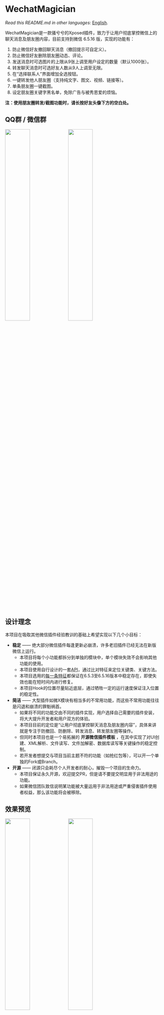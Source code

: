 # WechatMagician

_Read this README.md in other languages:_  [English](https://github.com/Gh0u1L5/WechatMagician/blob/master/README.en.md).

WechatMagician是一款骚兮兮的Xposed插件，致力于让用户彻底掌控微信上的聊天消息及朋友圈内容，目前支持到微信 6.5.16 版，实现的功能有：
1. 防止微信好友撤回聊天消息（撤回提示可自定义）。
2. 防止微信好友删除朋友圈动态、评论。
3. 发送消息时可选图片的上限从9张上调至用户设定的数量（默认1000张）。
4. 转发聊天消息时可选好友人数从9人上调至无限。
5. 在“选择联系人”界面增加全选按钮。
6. 一键转发他人朋友圈（支持纯文字、图文、视频、链接等）。
7. 单条朋友圈一键截图。
8. 设定朋友圈关键字黑名单，免除广告与被秀恩爱的烦恼。

__注：使用朋友圈转发/截图功能时，请长按好友头像下方的空白处。__

## QQ群 / 微信群

<img src="https://github.com/Gh0u1L5/WechatMagician/raw/master/image/qrcode_qq_group.jpg" width="40%" /> <img src="https://github.com/Gh0u1L5/WechatMagician/raw/master/image/qrcode_wechat_group.jpg" width="40%" />

## 设计理念

本项目在吸取其他微信插件经验教训的基础上希望实现以下几个小目标：
* __稳定__ —— 绝大部分微信插件每逢更新必崩溃，许多老旧插件已经无法在新版微信上运行。
  - 本项目将每个小功能都拆分到单独的模块中，单个模块失效不会影响其他功能的使用。
  - 本项目使用自行设计的一套[API](https://github.com/Gh0u1L5/WechatMagician/blob/master/src/main/kotlin/com/gh0u1l5/wechatmagician/util/PackageUtil.kt)，通过比对特征来定位关键类、关键方法。
  - 本项目选用的[每一条特征](https://github.com/Gh0u1L5/WechatMagician/blob/master/src/main/kotlin/com/gh0u1l5/wechatmagician/backend/WechatPackage.kt)都保证在6.5.3至6.5.16版本中稳定存在，即使失效也能在短时间内进行修复。
  - 本项目Hook的位置尽量贴近底层，通过牺牲一定的运行速度保证注入位置的稳定性。
* __简洁__ —— 大型插件如微X模块有相当多的不常用功能，而这些不常用功能往往是闪退和崩溃的罪魁祸首。
  - 如果将不同的功能交由不同的插件实现，用户选择自己需要的插件安装，将大大提升开发者和用户双方的体验。
  - 本项目目前的定位是“让用户彻底掌控聊天消息及朋友圈内容”，具体来讲就是专注于防撤回、防删除、转发消息、转发朋友圈等操作。
  - 但同时本项目也是一个易拓展的 __开源微信插件模板__ ，在其中实现了对UI创建、XML解析、文件读写、文件加解密、数据库读写等关键操作的稳定控制。
  - 若开发者想提交与项目当前主题不符的功能（如抢红包等），可以开一个单独的Fork或Branch。
* __开源__ —— 闭源只会耗尽个人开发者的耐心，摧毁一个项目的生命力。
  - 本项目保证永久开源，欢迎提交PR，但是请不要提交明显用于非法用途的功能。
  - 如果微信团队致信说明某功能被大量运用于非法用途或严重侵害插件使用者权益，那么该功能将会被移除。

## 效果预览
<img src="https://github.com/Gh0u1L5/WechatMagician/raw/master/image/sample-1.zh.png" width="40%" /> <img src="https://github.com/Gh0u1L5/WechatMagician/raw/master/image/sample-2.zh.png" width="40%" />

<img src="https://github.com/Gh0u1L5/WechatMagician/raw/master/image/sample-3.zh.png" width="40%" /> <img src="https://github.com/Gh0u1L5/WechatMagician/raw/master/image/sample-4.zh.png" width="40%" />

<img src="https://github.com/Gh0u1L5/WechatMagician/raw/master/image/sample-5.zh.png" width="40%" /> <img src="https://github.com/Gh0u1L5/WechatMagician/raw/master/image/sample-6.zh.png" width="40%" />

<img src="https://github.com/Gh0u1L5/WechatMagician/raw/master/image/sample-7.zh.png" width="40%" /> <img src="https://github.com/Gh0u1L5/WechatMagician/raw/master/image/sample-8.zh.png" width="40%" />

<img src="https://github.com/Gh0u1L5/WechatMagician/raw/master/image/interface-1.zh.png" width="40%" /> <img src="https://github.com/Gh0u1L5/WechatMagician/raw/master/image/interface-2.zh.png" width="40%" />

<img src="https://github.com/Gh0u1L5/WechatMagician/raw/master/image/interface-3.zh.png" width="40%" /> <img src="https://github.com/Gh0u1L5/WechatMagician/raw/master/image/interface-4.zh.png" width="40%" />

## 特别鸣谢
* 感谢 @rovo89 编写的Xposed框架
* 感谢 @rarnu 编写的防撤回插件wechat_no_revoke
